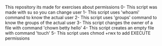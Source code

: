 This repository its made for exercises about permissions
0- This script was made with su so you can change user
1- This script uses 'whoami' command to know the actual user
2- This script uses 'groups' command to know the groups of the actual user
3- This script changes the owner of a file with command 'chown betty hello'
4- This script creates an empty file with command 'touch'
5- This script uses chmod +rwx to add EXECUTE permissions
